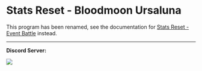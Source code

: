 # Stats Reset - Bloodmoon Ursaluna

This program has been renamed, see the documentation for [Stats Reset - Event Battle](StatsResetEventBattle.md) instead.


<hr>

**Discord Server:** 

[<img src="https://canary.discordapp.com/api/guilds/695809740428673034/widget.png?style=banner2">](https://discord.gg/cQ4gWxN)

